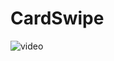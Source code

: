 # CardSwipe

![video](https://user-images.githubusercontent.com/24824422/34786328-24afd56a-f634-11e7-8964-a5b20e049d11.gif)